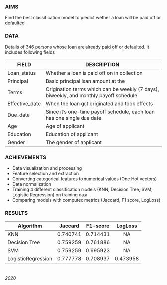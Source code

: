 ### AIMS

Find the best classification model to predict wether a loan will be paid off or defaulted

### DATA

Details of 346 persons whose loan are already paid off or defaulted. It includes following fields

| FIELD          | DESCRIPTION                                                                           |
|----------------|---------------------------------------------------------------------------------------|
| Loan_status    | Whether a loan is paid off on in collection                                           |
| Principal      | Basic principal loan amount at the                                                    |
| Terms          | Origination terms which can be weekly (7 days), biweekly, and monthly payoff schedule |
| Effective_date | When the loan got originated and took effects                                         |
| Due_date       | Since it’s one-time payoff schedule, each loan has one single due date                |
| Age            | Age of applicant                                                                      |
| Education      | Education of applicant                                                                |
| Gender         | The gender of applicant                                                               |

### ACHIEVEMENTS

* Data visualization and processing
* Feature selection and extraction
* Converting categorical features to numerical values (One Hot vectors)
* Data normalization
* Training 4 different classification models (KNN, Decision Tree, SVM, Logistic Regression) on training data
* Comparing models with computed metrics (Jaccard, F1 score, LogLoss)

### RESULTS

| Algorithm          |  Jaccard | F1-score |  LogLoss |
|--------------------|:--------:|:--------:|:--------:|
| KNN                | 0.740741 | 0.714431 |    NA    |
| Decision Tree      | 0.759259 | 0.761886 |    NA    |
| SVM                | 0.759259 | 0.695923 |    NA    |
| LogisticRegression | 0.777778 | 0.708937 | 0.473958 |

#

###### 2020